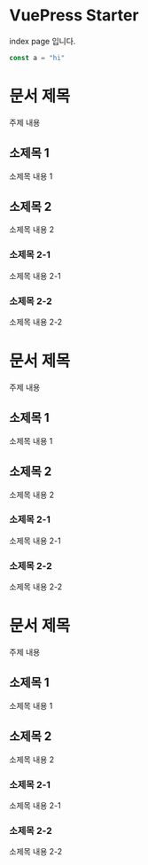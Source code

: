 # VuePress Starter

index page 입니다.

```js
const a = "hi"
```

# 문서 제목
주제 내용

## 소제목 1
소제목 내용 1

## 소제목 2
소제목 내용 2

### 소제목 2-1
소제목 내용 2-1

### 소제목 2-2
소제목 내용 2-2

# 문서 제목
주제 내용

## 소제목 1
소제목 내용 1

## 소제목 2
소제목 내용 2

### 소제목 2-1
소제목 내용 2-1

### 소제목 2-2
소제목 내용 2-2

# 문서 제목
주제 내용

## 소제목 1
소제목 내용 1

## 소제목 2
소제목 내용 2

### 소제목 2-1
소제목 내용 2-1

### 소제목 2-2
소제목 내용 2-2